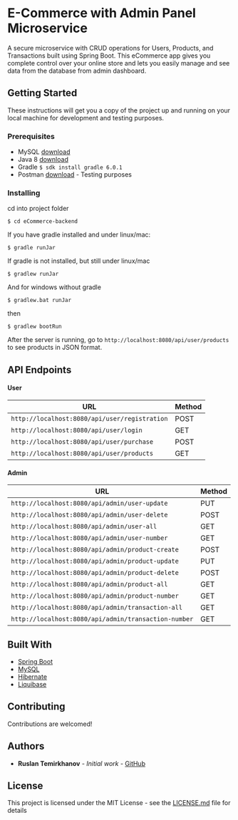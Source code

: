 # E-Commerce with Admin Panel Microservice

A secure microservice with CRUD operations for Users, Products, and Transactions built using Spring Boot. This eCommerce app gives you complete control over your online store and lets you easily manage and see data from the database from admin dashboard.

## Getting Started

These instructions will get you a copy of the project up and running on your local machine for development and testing purposes.

### Prerequisites

* MySQL [download](dev.mysql.com/downloads/mysql/)
* Java 8 [download](https://www.oracle.com/technetwork/java/javase/downloads/jdk8-downloads-2133151.html)
* Gradle ```$ sdk install gradle 6.0.1 ```
* Postman [download](https://www.getpostman.com/downloads/)  - Testing purposes

### Installing
cd into project folder 
```
$ cd eCommerce-backend
```

If you have gradle installed and under linux/mac:
```
$ gradle runJar
```
If gradle is not installed, but still under linux/mac
```
$ gradlew runJar
```
And for windows without gradle
```
$ gradlew.bat runJar
```
then 
```
$ gradlew bootRun
```
After the server is running, go to ```http://localhost:8080/api/user/products``` to see products in JSON format. 

## API Endpoints

#### User

|  URL |  Method |
|----------|--------------|
|`http://localhost:8080/api/user/registration`  						| POST |
|`http://localhost:8080/api/user/login`  | GET |
|`http://localhost:8080/api/user/purchase`    	| POST |
|`http://localhost:8080/api/user/products`      	| GET |

#### Admin

|  URL |  Method |
|----------|--------------|
|`http://localhost:8080/api/admin/user-update`  						| PUT |
|`http://localhost:8080/api/admin/user-delete`  | POST |
|`http://localhost:8080/api/admin/user-all`    	| GET |
|`http://localhost:8080/api/admin/user-number`      	| GET |
|`http://localhost:8080/api/admin/product-create`  | POST |
|`http://localhost:8080/api/admin/product-update`    	| PUT |
|`http://localhost:8080/api/admin/product-delete`      	| POST |
|`http://localhost:8080/api/admin/product-all`    	| GET |
|`http://localhost:8080/api/admin/product-number`    	| GET |
|`http://localhost:8080/api/admin/transaction-all`    	| GET |
|`http://localhost:8080/api/admin/transaction-number`    	| GET |


## Built With

* [Spring Boot](https://spring.io/projects/spring-boot)
* [MySQL](https://dev.mysql.com/doc/)
* [Hibernate](https://hibernate.org/orm/documentation/5.4/)
* [Liquibase](http://www.liquibase.org/documentation/)

## Contributing

Contributions are welcomed!

## Authors

* **Ruslan Temirkhanov** - *Initial work* - [GitHub](https://github.com/Temirkhanov)

## License

This project is licensed under the MIT License - see the [LICENSE.md](LICENSE.md) file for details
